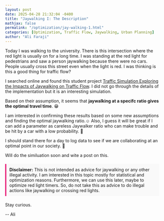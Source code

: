 ```yaml
---
layout: post
date: 2025-04-28 21:32:04 -0400
title: "Jaywalking I: The Description"
mathjax: false
permalink: "/optimization/jay-walking-1.html"
categories: [Optimization, Traffic Flow, Jaywalking, Urban Planning]
author: "Ali Faraji"
---
```


Today I was walking to the university. There is this intersection where the red light is usually on for a long time. I was standing at the red light for pedestrians and saw a person jaywalking because there were no cars. People usually cross this street even when the light is red. I was thinking is this a good thing for traffic flow?

I searched online and found this student project [Traffic Simulation Exploring the Impacts of Jaywalking on Traffic Flow](https://kth.diva-portal.org/smash/get/diva2:1885894/FULLTEXT01.pdf). I did not go through the details of the implementation but it is an interesting simulation.

Based on their assumption, it seems that **jaywalking at a specifc ratio gives the optimal travel time**. 😁

I am interested in confirming these results based on some new assumptions and finding the optimal jaywalking ratio.☺️
Also, I guess it will be great if I can add a parameter as careless Jaywalker ratio who can make trouble and be hit by a car with a low probability. 🙈

I should stand there for a day to log data to see if we are collaborating at an optimal point in our society. 👀

Will do the similuation soon and wite a post on this.

<div style="border-left: 4px solid rgb(232, 38, 125); padding: 10px; background-color: #f9f9f9; margin: 20px 0;">
  <strong>Disclaimer:</strong> This is not intended as advice for jaywalking or any other illegal activity. I am interested in this topic mostly for statistical and optimization reasons. Furthermore, we can use this later, maybe to optimize red light timers. So, do not take this as advice to do illegal actions like jaywalking or crossing red lights.
</div>


Stay curious.

-- Ali
